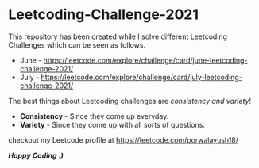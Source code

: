 # Leetcoding-Challenge-2021

This repository has been created while I solve different Leetcoding Challenges which can be seen as follows.
* June - https://leetcode.com/explore/challenge/card/june-leetcoding-challenge-2021/
* July - https://leetcode.com/explore/challenge/card/july-leetcoding-challenge-2021/

The best things about Leetcoding challenges are *consistency and variety*!
* **Consistency** - Since they come up everyday.
* **Variety** - Since they come up with all sorts of questions.

checkout my Leetcode profile at https://leetcode.com/porwalayush18/

***Happy Coding :)***
